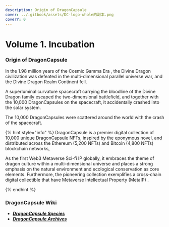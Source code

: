 ```yaml
---
description: Origin of DragonCapsule
cover: ../.gitbook/assets/DC-logo-whole的副本.png
coverY: 0
---
```


# Volume 1. Incubation

### Origin of DragonCapsule

In the 1.98 million years of the Cosmic Gamma Era , the Divine Dragon civilization was defeated in the multi-dimensional parallel universe war, and the Divine Dragon Realm Continent fell.&#x20;

A superluminal curvature spacecraft carrying the bloodline of the Divine Dragon family escaped the two-dimensional battlefield, and together with the 10,000 DragonCapsules on the spacecraft, it accidentally crashed into the solar system.&#x20;

The 10,000 DragonCapsules were scattered around the world with the crash of the spacecraft.

{% hint style="info" %}
DragonCapsule is a premier digital collection of 10,000 unique DragonCapsule NFTs, inspired by the eponymous novel, and distributed across the Ethereum (5,200 NFTs) and Bitcoin (4,800 NFTs) blockchain networks,

As the first Web3 Metaverse Sci-fi IP globally, it embraces the theme of dragon culture within a multi-dimensional universe and places a strong emphasis on the natural environment and ecological conservation as core elements. Furthermore, the pioneering collection exemplifies a cross-chain digital collectible that have Metaverse Intellectual Property (MetaIP) .


{% endhint %}

### DragonCapsule Wiki <a href="#long-jiao-nang-qi-yuan" id="long-jiao-nang-qi-yuan"></a>

* [_**DragonCapsule Species**_](https://docs.dragoncapsule.xyz/dragoncapsule-wiki/1.-dragoncapsule-en-wiki/ii.-species-of-dragoncapsule)
* [_**DragonCapsule Archives**_](https://docs.dragoncapsule.xyz/dragoncapsule-wiki/1.-dragoncapsule-en-wiki/iii.-dragoncapsule-archives)
